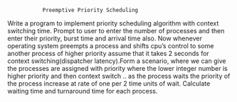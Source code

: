                Preemptive Priority Scheduling
Write a program to implement priority scheduling algorithm with context switching 
time. Prompt to user to enter the number of processes and then enter their priority, burst time and 
arrival time also. Now whenever operating system preempts a process and shifts cpu’s control to 
some another process of higher priority assume that it takes 2 seconds for context 
switching(dispatcher latency).Form a scenario, where we can give the processes are assigned 
with priority where the lower integer number is higher priority and then context switch .. as the 
process waits the priority of the process increase at rate of one per 2 time units of wait. Calculate 
waiting time and turnaround time for each process.
